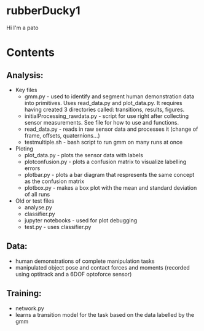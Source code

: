 # rubberDucky1
Hi I'm a pato

# Contents 
## Analysis: 
   - Key files
      - gmm.py - used to identify and segment human demonstration data into primitives. Uses read_data.py and plot_data.py. It requires having created 3 directories called: transitions, results, figures.
      - initialProcessing_rawdata.py - script for use right after collecting sensor measurements. See file for how to use and functions.
      - read_data.py - reads in raw sensor data and processes it (change of frame, offsets, quaternions...)
      - testmultiple.sh - bash script to run gmm on many runs at once
   - Ploting 
        - plot_data.py - plots the sensor data with labels 
        - plotconfusion.py - plots a confusion matrix to visualize labelling errors
        - plotbar.py - plots a bar diagram that respresents the same concept as the confusion matrix
        - plotbox.py - makes a box plot with the mean and standard deviation of all runs
   - Old or test files
       - analyse.py
       - classifier.py
       - jupyter notebooks - used for plot debugging
       - test.py - uses classifier.py 
    
## Data: 
  - human demonstrations of complete manipulation tasks
  - manipulated object pose and contact forces and moments (recorded using optitrack and a 6DOF optoforce sensor)
    
## Training: 
  - network.py 
  - learns a transition model for the task based on the data labelled by the gmm
